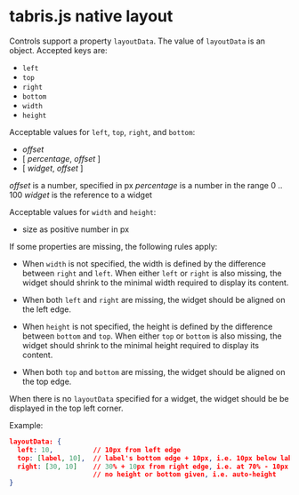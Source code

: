 tabris.js native layout
=======================

Controls support a property `layoutData`. The value of `layoutData` is an object. Accepted keys are:

- `left`
- `top`
- `right`
- `bottom`
- `width`
- `height`

Acceptable values for `left`, `top`, `right`, and `bottom`:

- *offset*
- [ *percentage*, *offset* ]
- [ *widget*, *offset* ]

*offset* is a number, specified in px
*percentage* is a number in the range 0 .. 100
*widget* is the reference to a widget

Acceptable values for `width` and `height`:

- size as positive number in px

If some properties are missing, the following rules apply:

* When `width` is not specified, the width is defined by the difference between `right` and `left`. When either `left` or `right` is also missing, the widget should shrink to the minimal width required to display its content.

* When both `left` and `right` are missing, the widget should be aligned on the left edge.

* When `height` is not specified, the height is defined by the difference between `bottom` and `top`. When either `top` or `bottom` is also missing, the widget should shrink to the minimal height required to display its content.

* When both `top` and `bottom` are missing, the widget should be aligned on the top edge.

When there is no `layoutData` specified for a widget, the widget should be be displayed in the top left corner.

Example:

```json
layoutData: {
  left: 10,          // 10px from left edge
  top: [label, 10],  // label's bottom edge + 10px, i.e. 10px below label
  right: [30, 10]    // 30% + 10px from right edge, i.e. at 70% - 10px
                     // no height or bottom given, i.e. auto-height
}
```
